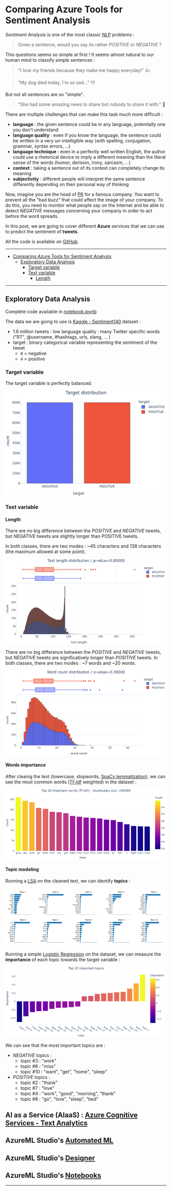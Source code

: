 # Comparing Azure Tools for Sentiment Analysis

_Sentiment Analysis_ is one of the most classic [NLP] problems :

> Given a sentence, would you say its rather _POSITIVE_ or _NEGATIVE_ ?

This questions seems so simple at first ! It seems almost natural to our human mind to classify simple sentences :

> "I love my friends because they make me happy everyday!" 👍

> "My dog died today, I'm so sad..." 👎

But not all sentences are so "simple".

> "She had some amazing news to share but nobody to share it with." 🤔

There are multiple challenges that can make this task much more difficult :

- **language** : the given sentence could be in any language, potentially one you don't understand
- **language quality** : even if you know the language, the sentence could be written in a very un-intelligible way (with spelling, conjugation, grammar, syntax errors, ...)
- **language technique** : even in a perfectly well written English, the author could use a rhetorical device to imply a different meaning than the literal sense of the words (humor, derision, irony, sarcasm, ...)
- **context** : taking a sentence out of its context can completely change its meaning
- **subjectivity** : different people will interpret the same sentence differently depending on their personal way of thinking

Now, imagine you are the head of [PR] for a famous company. You want to prevent all the "bad buzz" that could affect the image of your company.
To do this, you need to monitor what people say on the Internet and be able to detect _NEGATIVE_ messages concerning your company in order to act before the word spreads.

In this post, we are going to cover different **Azure** services that we can use to predict the sentiment of **tweets**.

All the code is available on [GitHub].

---

- [Comparing Azure Tools for Sentiment Analysis](#comparing-azure-tools-for-sentiment-analysis)
  - [Exploratory Data Analysis](#exploratory-data-analysis)
    - [Target variable](#target-variable)
    - [Text variable](#text-variable)
      - [Length](#length)

---

## Exploratory Data Analysis

Complete code available in [notebook.ipynb](https://fleuryc.github.io/OC_AI-Engineer_P7_Detect-bad-buzz-with-deep-learning/notebook.html)

The data we are going to use is [Kaggle - Sentiment140] dataset :

- 1.6 million tweets : low language quality : many Twitter specific words ("RT", @username, #hashtags, urls, slang, ... )
- target : binary categorical variable representing the sentiment of the tweet
  - `0` = negative
  - `4` = positive

### Target variable

The target variable is perfectly balanced.

![Target variable distribution](img/dataset_target-distribution.png "Target variable distribution")

### Text variable

#### Length

There are no big difference between the _POSITIVE_ and _NEGATIVE_ tweets, but _NEGATIVE_ tweets are slightly longer than POSITIVE tweets.

In both classes, there are two modes : ~45 characters and 138 characters (the maximum allowed at some point).

![Text length distribution](img/dataset_text-length-distribution.png "Text length distribution")

There are no big difference between the _POSITIVE_ and _NEGATIVE_ tweets, but _NEGATIVE_ tweets are significatively longer than _POSITIVE_ tweets. In both classes, there are two modes : ~7 words and ~20 words.

![Text word count distribution](img/dataset_text-word-count-distribution.png "Text word count distribution")

#### Words importance

After cleanig the text (lowercase, stopwords, [SpaCy lemmatization]), we can see the most common words ([Tf-Idf] weighted) in the dataset :

![Text word count distribution](img/dataset_text_words-importance.png "Text word count distribution")

#### Topic modeling

Running a [LSA] on the cleaned text, we can identify **topics** :

![Topics](img/dataset_text_topics.png "Topics")

Running a simple [Logistic Regression] on the dataset, we can measure the **importance** of each topic towards the target variable :

![Topics importance](img/dataset_text_topics-importance.png "Topics importance")

We can see that the most important topics are :

- _NEGATIVE_ topics :
  - topic #3 : "work"
  - topic #6 : "miss"
  - topic #10 : "want", "get", "home", "sleep"
- _POSITIVE_ topics :
  - topic #2 : "thank"
  - topic #7 : "love"
  - topic #4 : "work", "good", "morning", "thank"
  - topic #8 : "go", "love", "sleep", "bed"

## AI as a Service (AIaaS) : [Azure Cognitive Services - Text Analytics]

## AzureML Studio's [Automated ML]

## AzureML Studio's [Designer]

## AzureML Studio's [Notebooks]

---

[nlp]: https://en.wikipedia.org/wiki/Natural_language_processing "Natural Language Processing"
[pr]: https://en.wikipedia.org/wiki/Public_relations "Public Relations"
[kaggle - sentiment140]: https://www.kaggle.com/kazanova/sentiment140 "dataset with 1.6 million tweets nad their sentiment"
[azure cognitive services - text analytics]: https://docs.microsoft.com/en-us/azure/cognitive-services/text-analytics/overview "Azure Sentiment Analysis API"
[automated ml]: https://docs.microsoft.com/en-us/azure/machine-learning/concept-automated-ml "Azure Studio Automated ML"
[designer]: https://docs.microsoft.com/en-us/azure/machine-learning/concept-designer "Azure Studio Designer"
[notebooks]: https://docs.microsoft.com/en-us/azure/machine-learning/how-to-run-jupyter-notebooks "Azure Studio Notebooks"
[github]: https://github.com/fleuryc/OC_AI-Engineer_P7_Detect-bad-buzz-with-deep-learning "Air Paradis : Detect bad buzz with deep learning"
[spacy lemmatization]: https://spacy.io/usage/linguistic-features#lemmatization "SpaCy lemmatization"
[tf-idf]: https://en.wikipedia.org/wiki/Tf%E2%80%93idf "Term frequency - Inverse document frequency"
[lsa]: https://en.wikipedia.org/wiki/Latent_semantic_analysis "Latent semantic analysis"
[logistic regression]: https://en.wikipedia.org/wiki/Logistic_regression "Logistic regression"
